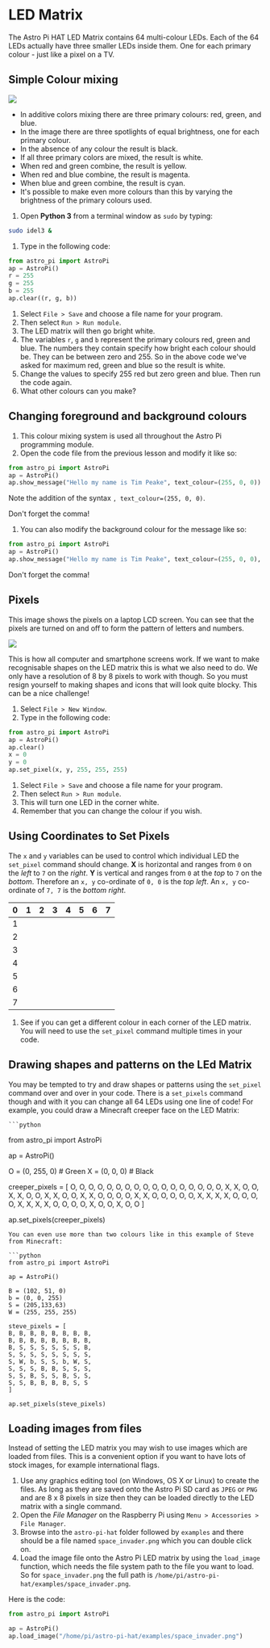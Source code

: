 # LED Matrix

The Astro Pi HAT LED Matrix contains 64 multi-colour LEDs. Each of the 64 LEDs actually have three smaller LEDs inside them. One for each primary colour - just like a pixel on a TV.

## Simple Colour mixing

![](images/additive_color_mixing.png)

  - In additive colors mixing there are three primary colours: red, green, and blue.
  - In the image there are three spotlights of equal brightness, one for each primary colour.
  - In the absence of any colour the result is black.
  - If all three primary colors are mixed, the result is white.
  - When red and green combine, the result is yellow.
  - When red and blue combine, the result is magenta.
  - When blue and green combine, the result is cyan.
  - It's possible to make even more colours than this by varying the brightness of the primary colours used.

1. Open **Python 3** from a terminal window as `sudo` by typing:
  
  ```bash
  sudo idel3 &
  ```

1. Type in the following code:

  ```python
  from astro_pi import AstroPi
  ap = AstroPi()
  r = 255
  g = 255
  b = 255
  ap.clear((r, g, b))
  ```

1. Select `File > Save` and choose a file name for your program.
1. Then select `Run > Run module`.
1. The LED matrix will then go bright white.
1. The variables `r`, `g` and `b` represent the primary colours red, green and blue. The numbers they contain specify how bright each colour should be. They can be between zero and 255. So in the above code we've asked for maximum red, green and blue so the result is white.
1. Change the values to specify 255 red but zero green and blue. Then run the code again.
1. What other colours can you make?

## Changing foreground and background colours

1. This colour mixing system is used all throughout the Astro Pi programming module.
1. Open the code file from the previous lesson and modify it like so:

  ```python
  from astro_pi import AstroPi
  ap = AstroPi()
  ap.show_message("Hello my name is Tim Peake", text_colour=(255, 0, 0))
  ```

  Note the addition of the syntax `, text_colour=(255, 0, 0)`.
  
  Don't forget the comma!
  
1. You can also modify the background colour for the message like so:

  ```python
  from astro_pi import AstroPi
  ap = AstroPi()
  ap.show_message("Hello my name is Tim Peake", text_colour=(255, 0, 0), back_colour=(255,255,255))
  ```

  Don't forget the comma!
  
## Pixels

This image shows the pixels on a laptop LCD screen. You can see that the pixels are turned on and off to form the pattern of letters and numbers.

  ![](images/closeup_of_pixels.jpg)

This is how all computer and smartphone screens work. If we want to make recognisable shapes on the LED matrix this is what we also need to do. We only have a resolution of 8 by 8 pixels to work with though. So you must resign yourself to making shapes and icons that will look quite blocky. This can be a nice challenge!


1. Select `File > New Window`.
1. Type in the following code:

  ```python
  from astro_pi import AstroPi
  ap = AstroPi()
  ap.clear()
  x = 0
  y = 0
  ap.set_pixel(x, y, 255, 255, 255)
  ```

1. Select `File > Save` and choose a file name for your program.
1. Then select `Run > Run module`.
1. This will turn one LED in the corner white.
1. Remember that you can change the colour if you wish.

## Using Coordinates to Set Pixels

The `x` and `y` variables can be used to control which individual LED the `set_pixel` command should change. **X** is horizontal and ranges from `0` on the *left* to `7` on the *right*. **Y** is vertical and ranges from `0` at the *top* to `7` on the *bottom*. Therefore an `x, y` co-ordinate of `0, 0` is the *top left*. An `x, y` co-ordinate of `7, 7` is the *bottom right*.

  0|1|2|3|4|5|6|7
  ---|---|---|---|---|---|---|---
  1|||||||
  2|||||||
  3|||||||
  4|||||||
  5|||||||
  6|||||||
  7|||||||

1. See if you can get a different colour in each corner of the LED matrix. You will need to use the `set_pixel` command multiple times in your code.

## Drawing shapes and patterns on the LEd Matrix

You may be tempted to try and draw shapes or patterns using the `set_pixel` command over and over in your code. There is a `set_pixels` command though and with it you can change all 64 LEDs using one line of code! For example, you could draw a Minecraft creeper face on the LED Matrix:

    ```python
  from astro_pi import AstroPi
  
  ap = AstroPi()
  
  O = (0, 255, 0) # Green
  X = (0, 0, 0) # Black
  
  creeper_pixels = [
  O, O, O, O, O, O, O, O,
  O, O, O, O, O, O, O, O,
  O, X, X, O, O, X, X, O,
  O, X, X, O, O, X, X, O,
  O, O, O, X, X, O, O, O,
  O, O, X, X, X, X, O, O,
  O, O, X, X, X, X, O, O,
  O, O, X, O, O, X, O, O
  ]
  
  ap.set_pixels(creeper_pixels)
  ```
You can even use more than two colours like in this example of Steve from Minecraft: 

```python
  from astro_pi import AstroPi
  
  ap = AstroPi()
  
  B = (102, 51, 0)
  b = (0, 0, 255)
  S = (205,133,63)
  W = (255, 255, 255)
  
  steve_pixels = [
  B, B, B, B, B, B, B, B,
  B, B, B, B, B, B, B, B,
  B, S, S, S, S, S, S, B,
  S, S, S, S, S, S, S, S,
  S, W, b, S, S, b, W, S,
  S, S, S, B, B, S, S, S,
  S, S, B, S, S, B, S, S,
  S, S, B, B, B, B, S, S
  ]
  
  ap.set_pixels(steve_pixels)
  ```

## Loading images from files

Instead of setting the LED matrix you may wish to use images which are loaded from files. This is a convenient option if you want to have lots of stock images, for example international flags. 

1. Use any graphics editing tool (on Windows, OS X or Linux) to create the files. As long as they are saved onto the Astro Pi SD card as `JPEG` or `PNG` and are 8 x 8 pixels in size then they can be loaded directly to the LED matrix with a single command.
1. Open the *File Manager* on the Raspberry Pi using `Menu > Accessories > File Manager`.
1. Browse into the `astro-pi-hat` folder followed by `examples` and there should be a file named `space_invader.png` which you can double click on. 
1. Load the image file onto the Astro Pi LED matrix by using the `load_image` function, which needs the file system path to the file you want to load. So for `space_invader.png` the full path is `/home/pi/astro-pi-hat/examples/space_invader.png`.

  Here is the code:

  ```python
  from astro_pi import AstroPi
  
  ap = AstroPi()
  ap.load_image("/home/pi/astro-pi-hat/examples/space_invader.png")
  ```
